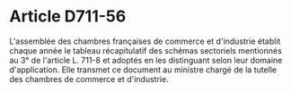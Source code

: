 # Article D711-56

L'assemblée des chambres françaises de commerce et d'industrie établit chaque année le tableau récapitulatif des schémas sectoriels mentionnés au 3° de l'article L. 711-8 et adoptés en les distinguant selon leur domaine d'application. Elle transmet ce document au ministre chargé de la tutelle des chambres de commerce et d'industrie.
